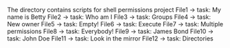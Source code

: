 The directory contains scripts for shell permissions project
File1 -> task: My name is Betty
File2 -> task: Who am I
File3 -> task: Groups
File4 -> task: New owner
File5 -> task: Empty!
File6 -> task: Execute
File7 -> task: Multiple permissions
File8 -> task: Everybody!
File9 -> task: James Bond
File10 -> task: John Doe
File11 -> task: Look in the mirror
File12 -> task: Directories
